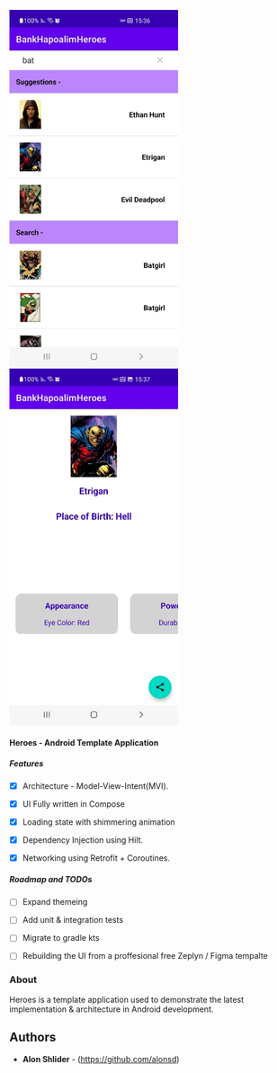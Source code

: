 <img src="https://github.com/alonsd/BankHapoalimHeroes/blob/main/main_screen.jpeg" width="300"/> <img src="https://github.com/alonsd/BankHapoalimHeroes/blob/main/hero_details_screen.jpeg" width="300"/> 


#### Heroes - Android Template Application 

##### Features
- [x] Architecture - Model-View-Intent(MVI). 
- [x] UI Fully written in Compose
- [x] Loading state with shimmering animation 
- [x] Dependency Injection using Hilt.
- [x] Networking using Retrofit + Coroutines.


##### Roadmap and TODOs
- [ ] Expand themeing 
- [ ] Add unit & integration tests 
- [ ] Migrate to gradle kts
- [ ] Rebuilding the UI from a proffesional free Zeplyn / Figma tempalte 


### About

Heroes is a template application used to demonstrate the latest implementation & architecture in Android development. 


## Authors

* **Alon Shlider** - (https://github.com/alonsd)
